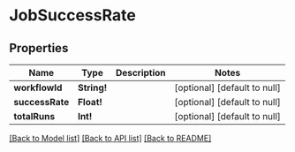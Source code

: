 # JobSuccessRate

## Properties
Name | Type | Description | Notes
------------ | ------------- | ------------- | -------------
**workflowId** | **String!** |  | [optional] [default to null]
**successRate** | **Float!** |  | [optional] [default to null]
**totalRuns** | **Int!** |  | [optional] [default to null]

[[Back to Model list]](../README.md#documentation-for-models) [[Back to API list]](../README.md#documentation-for-api-endpoints) [[Back to README]](../README.md)


